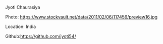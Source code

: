 Jyoti Chaurasiya

Photo: https://www.stockvault.net/data/2011/02/06/117456/preview16.jpg

Location: India

Github:https://github.com/jyoti54/

